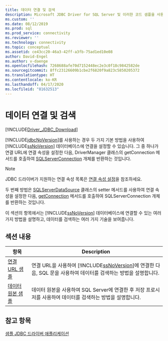 ```yaml
---
title: 데이터 연결 및 검색
description: Microsoft JDBC Driver for SQL Server 및 이러한 코드 샘플을 사용하여 SQL 데이터베이스에 연결하고 데이터를 검색하는 방법을 알아봅니다.
ms.custom: ''
ms.date: 08/12/2019
ms.prod: sql
ms.prod_service: connectivity
ms.reviewer: ''
ms.technology: connectivity
ms.topic: conceptual
ms.assetid: ce43cc20-46a3-42ff-a3fb-75ad1ed10e08
author: David-Engel
ms.author: v-daenge
ms.openlocfilehash: 7268688afe70d7152448ec2e3c0f18c9842582de
ms.sourcegitcommit: 8ffc23126609b1cbe2f6820f9a823c5850205372
ms.translationtype: HT
ms.contentlocale: ko-KR
ms.lasthandoff: 04/17/2020
ms.locfileid: "81632513"
---
```

# <a name="connecting-and-retrieving-data"></a>데이터 연결 및 검색

[!INCLUDE[Driver_JDBC_Download](../../includes/driver_jdbc_download.md)]

[!INCLUDE[jdbcNoVersion](../../includes/jdbcnoversion_md.md)]를 사용하는 경우 두 가지 기본 방법을 사용하여 [!INCLUDE[ssNoVersion](../../includes/ssnoversion-md.md)] 데이터베이스에 연결을 설정할 수 있습니다. 그 중 하나가 연결 URL에 연결 속성을 설정한 다음, DriverManager 클래스의 getConnection 메서드를 호출하여 [SQLServerConnection](reference/sqlserverconnection-class.md) 개체를 반환하는 것입니다.  
  
> [!NOTE]  
> JDBC 드라이버가 지원하는 연결 속성 목록은 [연결 속성 설정](setting-the-connection-properties.md)을 참조하세요.  
  
두 번째 방법은 [SQLServerDataSource](reference/sqlserverdatasource-class.md) 클래스의 setter 메서드를 사용하여 연결 속성을 설정한 다음, [getConnection](reference/getconnection-method-sqlserverdatasource.md) 메서드를 호출하여 SQLServerConnection 개체를 반환하는 것입니다.  
  
이 섹션의 항목에서는 [!INCLUDE[ssNoVersion](../../includes/ssnoversion-md.md)] 데이터베이스에 연결할 수 있는 여러 가지 방법을 설명하고, 데이터를 검색하는 여러 가지 기술을 보여줍니다.  
  
## <a name="in-this-section"></a>섹션 내용  
  
| 항목                                                                | Description                                                                                                                                                   |
| -------------------------------------------------------------------- | ------------------------------------------------------------------------------------------------------------------------------------------------------------- |
| [연결 URL 샘플](connection-url-sample.md) | 연결 URL을 사용하여 [!INCLUDE[ssNoVersion](../../includes/ssnoversion-md.md)]에 연결한 다음, SQL 문을 사용하여 데이터를 검색하는 방법을 설명합니다. |
| [데이터 원본 샘플](data-source-sample.md)       | 데이터 원본을 사용하여 SQL Server에 연결한 후 저장 프로시저를 사용하여 데이터를 검색하는 방법을 설명합니다.                                                 |
  
## <a name="see-also"></a>참고 항목

[샘플 JDBC 드라이버 애플리케이션](sample-jdbc-driver-applications.md)  
  
